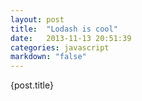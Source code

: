 ```yaml
---
layout: post
title:  "Lodash is cool"
date:   2013-11-13 20:51:39
categories: javascript
markdown: "false"
---
```


{post.title}